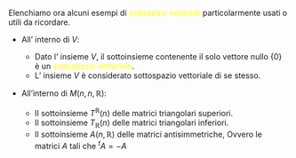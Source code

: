 Elenchiamo ora alcuni esempi di <font color="#ffff00">sottospazi vettoriali</font> particolarmente usati o utili da ricordare.

- All’ interno di $V$:
  - Dato l’ insieme $V$, il sottoinsieme contenente il solo vettore nullo $\{0\}$ è un <font color="#ffff00">sottospazio vettoriale</font>.
  - L’ insieme $V$ è considerato sottospazio vettoriale di se stesso.

- All’interno di $M(n,n,\mathbb{R})$:
  - Il sottoinsieme $T^\mathbb{R}(n)$ delle matrici triangolari superiori.
  - Il sottoinsieme $T_{\mathbb{R}}(n)$ delle matrici triangolari inferiori.
  - Il sottoinsieme $A(n,\mathbb{R})$ delle matrici antisimmetriche, Ovvero le matrici $A$ tali che $^tA=-A$
